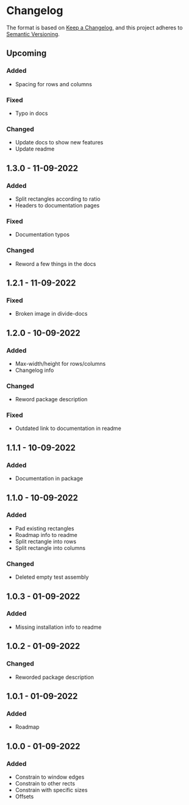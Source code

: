 ﻿# Changelog

The format is based on [Keep a Changelog](https://keepachangelog.com/en/1.0.0/),
and this project adheres to [Semantic Versioning](https://semver.org/spec/v2.0.0.html).

## Upcoming

### Added

- Spacing for rows and columns

### Fixed

- Typo in docs

### Changed

- Update docs to show new features
- Update readme

## 1.3.0 - 11-09-2022

### Added

- Split rectangles according to ratio
- Headers to documentation pages

### Fixed

- Documentation typos

### Changed

- Reword a few things in the docs

## 1.2.1 - 11-09-2022

### Fixed

- Broken image in divide-docs

## 1.2.0 - 10-09-2022

### Added

- Max-width/height for rows/columns
- Changelog info

### Changed

- Reword package description

### Fixed

- Outdated link to documentation in readme

## 1.1.1 - 10-09-2022

### Added

- Documentation in package

## 1.1.0 - 10-09-2022

### Added

- Pad existing rectangles
- Roadmap info to readme
- Split rectangle into rows
- Split rectangle into columns

### Changed

- Deleted empty test assembly

## 1.0.3 - 01-09-2022

### Added

- Missing installation info to readme

## 1.0.2 - 01-09-2022

### Changed

- Reworded package description

## 1.0.1 - 01-09-2022

### Added

- Roadmap

## 1.0.0 - 01-09-2022

### Added

- Constrain to window edges
- Constrain to other rects
- Constrain with specific sizes
- Offsets